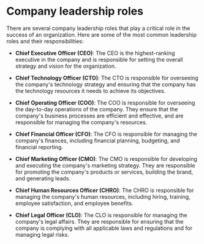 # Company leadership roles

There are several company leadership roles that play a critical role in the success of an organization. Here are some of the most common leadership roles and their responsibilities:

* **Chief Executive Officer (CEO)**: The CEO is the highest-ranking executive in the company and is responsible for setting the overall strategy and vision for the organization.

* **Chief Technology Officer (CTO)**: The CTO is responsible for overseeing the company's technology strategy and ensuring that the company has the technology resources it needs to achieve its objectives.

* **Chief Operating Officer (COO)**: The COO is responsible for overseeing the day-to-day operations of the company. They ensure that the company's business processes are efficient and effective, and are responsible for managing the company's resources.

* **Chief Financial Officer (CFO)**: The CFO is responsible for managing the company's finances, including financial planning, budgeting, and financial reporting.

* **Chief Marketing Officer (CMO)**: The CMO is responsible for developing and executing the company's marketing strategy. They are responsible for promoting the company's products or services, building the brand, and generating leads.

* **Chief Human Resources Officer (CHRO)**: The CHRO is responsible for managing the company's human resources, including hiring, training, employee satisfaction, and employee benefits.

* **Chief Legal Officer (CLO)**: The CLO is responsible for managing the company's legal affairs. They are responsible for ensuring that the company is complying with all applicable laws and regulations and for managing legal risks.

